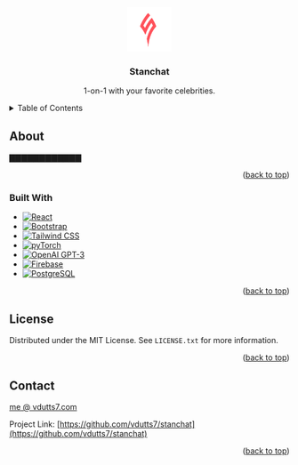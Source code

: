 <!-- PROJECT LOGO -->
<br />
<div align="center">
  
  <img src="https://github.com/vdutts7/dump/blob/main/stanchat-logo.png" alt="Logo" width="80" height="80">
  
  
  <h3 align="center">Stanchat</h3>

  <p align="center">
    1-on-1 with your favorite celebrities.
  </p>
</div>


<!-- TABLE OF CONTENTS -->
<details>
  <summary>Table of Contents</summary>
  <ol>
    <li>
      <a href="#about-the-project">About</a>
      <ul>
        <li><a href="#built-with">Tools/Skills Used</a></li>
      </ul>
    </li>
    <li><a href="#license">License</a></li>
    <li><a href="#contact">Contact</a></li>
    <li><a href="#acknowledgments">Acknowledgments</a></li>
  </ol>
</details>



<!-- ABOUT -->
## About

▇▇▇▇▇▇▇▇▇▇▇▇

<p align="right">(<a href="#readme-top">back to top</a>)</p>


### Built With
* [![React][React]][React-url]
* [![Bootstrap][Bootstrap]][Bootstrap-url]
* [![Tailwind CSS][TailwindCSS]][TailwindCSS-url]
* [![pyTorch][pyTorch]][pyTorch-url]
* [![OpenAI GPT-3][OpenAI]][OpenAI-url]
* [![Firebase][Firebase]][Firebase-url]
* [![PostgreSQL][PostgreSQL]][PostgreSQL-url]

<p align="right">(<a href="#readme-top">back to top</a>)</p>


<!-- LICENSE -->
## License

Distributed under the MIT License. See `LICENSE.txt` for more information.

<p align="right">(<a href="#readme-top">back to top</a>)</p>



<!-- CONTACT -->
## Contact

<u>me @ vdutts7.com</u>

Project Link: [https://github.com/vdutts7/stanchat](https://github.com/vdutts7/stanchat)

<p align="right">(<a href="#readme-top">back to top</a>)</p>


<!-- MARKDOWN LINKS & IMAGES -->
<!-- https://www.markdownguide.org/basic-syntax/#reference-style-links -->


[Next]: https://img.shields.io/badge/next.js-000000?style=for-the-badge&logo=nextdotjs&logoColor=white
[Next-url]: https://nextjs.org/

[React]: https://img.shields.io/badge/React-20232A?style=for-the-badge&logo=react&logoColor=61DAFB
[React-url]: https://reactjs.org/

[Vue]: https://img.shields.io/badge/Vue.js-35495E?style=for-the-badge&logo=vuedotjs&logoColor=4FC08D
[Vue-url]: https://vuejs.org/

[Angular]: https://img.shields.io/badge/Angular-DD0031?style=for-the-badge&logo=angular&logoColor=white
[Angular-url]: https://angular.io/

[Svelte]: https://img.shields.io/badge/Svelte-4A4A55?style=for-the-badge&logo=svelte&logoColor=FF3E00
[Svelte-url]: https://svelte.dev/

[Laravel]: https://img.shields.io/badge/Laravel-FF2D20?style=for-the-badge&logo=laravel&logoColor=white
[Laravel-url]: https://laravel.com

[TailwindCSS]: https://img.shields.io/badge/Tailwind_CSS-38B2AC?style=for-the-badge&logo=tailwind-css&logoColor=skyblue&color=0A192F
[TailwindCSS-url]: https://tailwindcss.com/

[Bootstrap]: https://img.shields.io/badge/Bootstrap-563D7C?style=for-the-badge&logo=bootstrap&logoColor=white
[Bootstrap-url]: https://getbootstrap.com

[JQuery]: https://img.shields.io/badge/jQuery-0769AD?style=for-the-badge&logo=jquery&logoColor=white
[JQuery-url]: https://jquery.com 

[pyTorch]: https://img.shields.io/badge/pyTorch-EE4C2C?style=for-the-badge&logo=pytorch&logoColor=white
[pyTorch-url]: https://pytorch.org/

[OpenAI]: https://img.shields.io/badge/OpenAI%20GPT--3-0058A0?style=for-the-badge&logo=openai&logoColor=white&color=black
[OpenAI-url]: https://openai.com/

[Firebase]: https://img.shields.io/badge/Firebase-FFCA28?style=for-the-badge&logo=firebase&logoColor=yellow&color=blue
[Firebase-url]: https://firebase.google.com/

[Weights and Biases]: https://img.shields.io/badge/Weights%20%26%20Biases-FFBE00?style=for-the-badge&logo=weightsandbiases&logoColor=black
[wandb-url]: https://wandb.ai/site

[PostgreSQL]: https://img.shields.io/badge/PostgreSQL-336791?style=for-the-badge&logo=postgresql&logoColor=white
[PostgreSQL-url]: https://www.postgresql.org/
